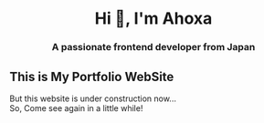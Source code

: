 <h1 align="center">Hi 👋, I'm Ahoxa</h1>
<h3 align="center">A passionate frontend developer from Japan</h3>

## This is My Portfolio WebSite

But this website is under construction now...<br>
So, Come see again in a little while!
